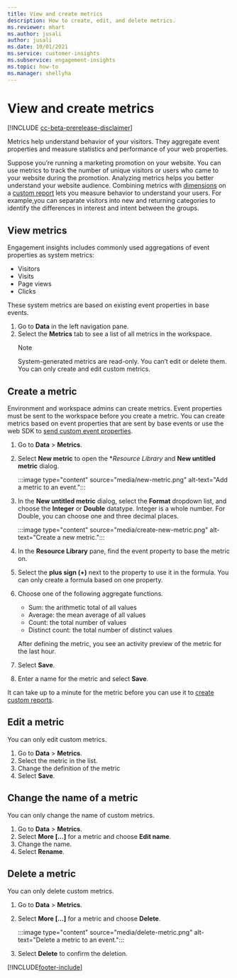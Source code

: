 ```yaml
---
title: View and create metrics
description: How to create, edit, and delete metrics.
ms.reviewer: mhart
ms.author: jusali
author: jusali
ms.date: 10/01/2021
ms.service: customer-insights
ms.subservice: engagement-insights 
ms.topic: how-to
ms.manager: shellyha 
---
```


# View and create metrics

[!INCLUDE [cc-beta-prerelease-disclaimer](includes/cc-beta-prerelease-disclaimer.md)]

Metrics help understand behavior of your visitors. They aggregate event properties and measure statistics and performance of your web properties.  

Suppose you’re running a marketing promotion on your website. You can use metrics to track the number of unique visitors or users who came to your website during the promotion. Analyzing metrics helps you better understand your website audience. Combining metrics with [dimensions](dimensions.md) on a [custom report](custom-reports.md) lets you measure behavior to understand your users. For example,you can separate visitors into new and returning categories to identify the differences in interest and intent between the groups.

## View metrics

Engagement insights includes commonly used aggregations of event properties as system metrics: 

- Visitors
- Visits
- Page views
- Clicks

These system metrics are based on existing event properties in base events.

1. Go to **Data** in the left navigation pane. 
1. Select the **Metrics** tab to see a list of all metrics in the workspace. 
   > [!NOTE]
   > System-generated metrics are read-only. You can’t edit or delete them. You can only create and edit custom metrics.

## Create a metric

Environment and workspace admins can create metrics. Event properties must be sent to the workspace before you create a metric. You can create metrics based on event properties that are sent by base events or use the web SDK to [send custom event properties](advanced-SDK-implementation.md).

1. Go to **Data** > **Metrics**.
1. Select **New metric** to open the **Resource Library* and **New untitled metric** dialog.

   :::image type="content" source="media/new-metric.png" alt-text="Add a metric to an event.":::

1. In the **New untitled metric** dialog, select the **Format** dropdown list, and choose the **Integer** or **Double** datatype. Integer is a whole number. For Double, you can choose one and three decimal places.

   :::image type="content" source="media/create-new-metric.png" alt-text="Create a new metric.":::
   
5. In the **Resource Library** pane, find the event property to base the metric on.
6. Select the **plus sign (+)** next to the property to use it in the formula. You can only create a formula based on one property. 
7. Choose one of the following aggregate functions. 

   - Sum: the arithmetic total of all values 
   - Average: the mean average of all values
   - Count: the total number of values
   - Distinct count: the total number of distinct values

   After defining the metric, you see an activity preview of the metric for the last hour.

1. Select **Save**. 
1. Enter a name for the metric and select **Save**.

It can take up to a minute for the metric before you can use it to [create custom reports](custom-reports.md).

## Edit a metric

You can only edit custom metrics.

1. Go to **Data** > **Metrics**.
1. Select the metric in the list.
1. Change the definition of the metric
1. Select **Save**.

## Change the name of a metric

You can only change the name of custom metrics.

1. Go to **Data** > **Metrics**.
1. Select **More [...]** for a metric and choose **Edit name**.
1. Change the name. 
1. Select **Rename**.

## Delete a metric

You can only delete custom metrics.

1. Go to **Data** > **Metrics**.
1. Select **More [...]** for a metric and choose **Delete**.

   :::image type="content" source="media/delete-metric.png" alt-text="Delete a metric to an event.":::

1. Select **Delete** to confirm the deletion.



[!INCLUDE[footer-include](../includes/footer-banner.md)]
